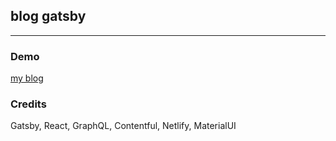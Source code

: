 ## blog gatsby---### Demo[my blog](https://blog.cong-li.com)### CreditsGatsby, React, GraphQL, Contentful, Netlify, MaterialUI